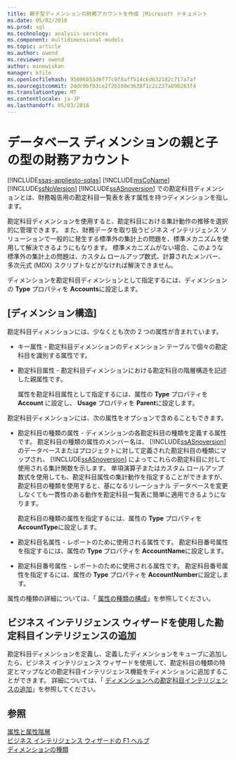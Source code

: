 ```yaml
---
title: 親子型ディメンションの財務アカウントを作成 |Microsoft ドキュメント
ms.date: 05/02/2018
ms.prod: sql
ms.technology: analysis-services
ms.component: multidimensional-models
ms.topic: article
ms.author: owend
ms.reviewer: owend
author: minewiskan
manager: kfile
ms.openlocfilehash: 95006b55d6f77c0f8aff514c6d632182c717a7af
ms.sourcegitcommit: 2ddc0bfb3ce2f2b160e3638f1c2c237a898263f4
ms.translationtype: MT
ms.contentlocale: ja-JP
ms.lasthandoff: 05/03/2018
---
```

# <a name="database-dimensions---finance-account-of-parent-child-type"></a>データベース ディメンションの親と子の型の財務アカウント
[!INCLUDE[ssas-appliesto-sqlas](../../includes/ssas-appliesto-sqlas.md)]
  [!INCLUDE[msCoName](../../includes/msconame-md.md)] [!INCLUDE[ssNoVersion](../../includes/ssnoversion-md.md)] [!INCLUDE[ssASnoversion](../../includes/ssasnoversion-md.md)] での勘定科目ディメンションとは、財務報告用の勘定科目一覧表を表す属性を持つディメンションを指します。  
  
 勘定科目ディメンションを使用すると、勘定科目における集計動作の推移を選択的に管理できます。 また、財務データを取り扱うビジネス インテリジェンス ソリューションで一般的に発生する標準外の集計上の問題を、標準メカニズムを使用して解決できるようにもなります。 標準メカニズムがない場合、このような標準外の集計上の問題は、カスタム ロールアップ数式、計算されたメンバー、多次元式 (MDX) スクリプトなどがなければ解決できません。  
  
 ディメンションを勘定科目ディメンションとして指定するには、ディメンションの **Type** プロパティを **Accounts**に設定します。  
  
## <a name="dimension-structure"></a>[ディメンション構造]  
 勘定科目ディメンションには、少なくとも次の 2 つの属性が含まれています。  
  
-   キー属性 - 勘定科目ディメンションのディメンション テーブルで個々の勘定科目を識別する属性です。  
  
-   勘定科目属性 - 勘定科目ディメンションにおける勘定科目の階層構造を記述した親属性です。  
  
     属性を勘定科目属性として指定するには、属性の **Type** プロパティを **Account** に設定し、 **Usage** プロパティを **Parent**に設定します。  
  
 勘定科目ディメンションには、次の属性をオプションで含めることもできます。  
  
-   勘定科目の種類の属性 - ディメンションの各勘定科目の種類を定義する属性です。 勘定科目の種類の属性のメンバー名は、 [!INCLUDE[ssASnoversion](../../includes/ssasnoversion-md.md)] のデータベースまたはプロジェクトに対して定義された勘定科目の種類にマップされ、 [!INCLUDE[ssASnoversion](../../includes/ssasnoversion-md.md)] によってこれらの勘定科目に対して使用される集計関数を示します。 単項演算子またはカスタム ロールアップ数式を使用しても、勘定科目属性の集計動作を指定することができますが、勘定科目の種類を使用すると、基になるリレーショナル データベースを変更しなくても一貫性のある動作を勘定科目一覧表に簡単に適用できるようになります。  
  
     勘定科目の種類の属性を指定するには、属性の **Type** プロパティを **AccountType**に設定します。  
  
-   勘定科目名属性 - レポートのために使用される属性です。 勘定科目番号属性を指定するには、属性の **Type** プロパティを **AccountName**に設定します。  
  
-   勘定科目番号属性 - レポートのために使用される属性です。 勘定科目番号属性を指定するには、属性の **Type** プロパティを **AccountNumber**に設定します。  
  
 属性の種類の詳細については、「 [属性の種類の構成](../../analysis-services/multidimensional-models/attribute-properties-configure-attribute-types.md)」を参照してください。  
  
## <a name="adding-account-intelligence-with-the-business-intelligence-wizard"></a>ビジネス インテリジェンス ウィザードを使用した勘定科目インテリジェンスの追加  
 勘定科目ディメンションを定義し、定義したディメンションをキューブに追加したら、ビジネス インテリジェンス ウィザードを使用して、勘定科目の種類の特定とマップなどの勘定科目インテリジェンス機能をディメンションに追加することができます。 詳細については、「 [ディメンションへの勘定科目インテリジェンスの追加](../../analysis-services/multidimensional-models/bi-wizard-add-account-intelligence-to-a-dimension.md)」を参照してください。  
  
## <a name="see-also"></a>参照  
 [属性と属性階層](../../analysis-services/multidimensional-models-olap-logical-dimension-objects/attributes-and-attribute-hierarchies.md)   
 [ビジネス インテリジェンス ウィザードの F1 ヘルプ](http://msdn.microsoft.com/library/155ac80c-63ae-47aa-9e86-9396e3d920eb)   
 [ディメンションの種類](../../analysis-services/multidimensional-models-olap-logical-dimension-objects/database-dimension-properties-types.md)  
  
  
